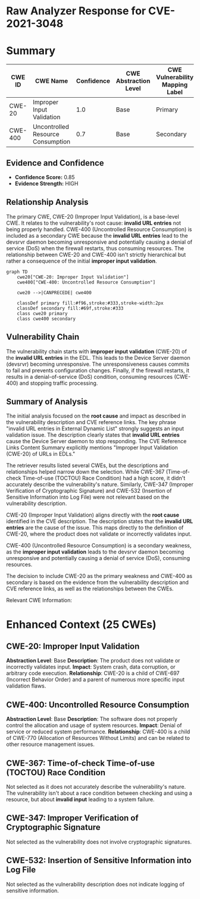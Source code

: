 # Raw Analyzer Response for CVE-2021-3048

# Summary
| CWE ID | CWE Name | Confidence | CWE Abstraction Level | CWE Vulnerability Mapping Label | CWE-Vulnerability Mapping Notes |
|---|---|---|---|---|---|
| CWE-20 | Improper Input Validation | 1.0 | Base | Primary | Allowed |
| CWE-400 | Uncontrolled Resource Consumption | 0.7 | Base | Secondary | Allowed |

## Evidence and Confidence

*   **Confidence Score:** 0.85
*   **Evidence Strength:** HIGH

## Relationship Analysis
The primary CWE, CWE-20 (Improper Input Validation), is a base-level CWE. It relates to the vulnerability's root cause: **invalid URL entries** not being properly handled. CWE-400 (Uncontrolled Resource Consumption) is included as a secondary CWE because the **invalid URL entries** lead to the devsrvr daemon becoming unresponsive and potentially causing a denial of service (DoS) when the firewall restarts, thus consuming resources. The relationship between CWE-20 and CWE-400 isn't strictly hierarchical but rather a consequence of the initial **improper input validation**.

```mermaid
graph TD
    cwe20["CWE-20: Improper Input Validation"]
    cwe400["CWE-400: Uncontrolled Resource Consumption"]
    
    cwe20 -->|CANPRECEDE| cwe400

    classDef primary fill:#f96,stroke:#333,stroke-width:2px
    classDef secondary fill:#69f,stroke:#333
    class cwe20 primary
    class cwe400 secondary
```

## Vulnerability Chain
The vulnerability chain starts with **improper input validation** (CWE-20) of the **invalid URL entries** in the EDL. This leads to the Device Server daemon (devsrvr) becoming unresponsive. The unresponsiveness causes commits to fail and prevents configuration changes. Finally, if the firewall restarts, it results in a denial-of-service (DoS) condition, consuming resources (CWE-400) and stopping traffic processing.

## Summary of Analysis
The initial analysis focused on the **root cause** and impact as described in the vulnerability description and CVE reference links. The key phrase "invalid URL entries in External Dynamic List" strongly suggests an input validation issue. The description clearly states that **invalid URL entries** cause the Device Server daemon to stop responding. The CVE Reference Links Content Summary explicitly mentions "Improper Input Validation (CWE-20) of URLs in EDLs."

The retriever results listed several CWEs, but the descriptions and relationships helped narrow down the selection. While CWE-367 (Time-of-check Time-of-use (TOCTOU) Race Condition) had a high score, it didn't accurately describe the vulnerability's nature. Similarly, CWE-347 (Improper Verification of Cryptographic Signature) and CWE-532 (Insertion of Sensitive Information into Log File) were not relevant based on the vulnerability description.

CWE-20 (Improper Input Validation) aligns directly with the **root cause** identified in the CVE description. The description states that the **invalid URL entries** are the cause of the issue. This maps directly to the definition of CWE-20, where the product does not validate or incorrectly validates input.

CWE-400 (Uncontrolled Resource Consumption) is a secondary weakness, as the **improper input validation** leads to the devsrvr daemon becoming unresponsive and potentially causing a denial of service (DoS), consuming resources.

The decision to include CWE-20 as the primary weakness and CWE-400 as secondary is based on the evidence from the vulnerability description and CVE reference links, as well as the relationships between the CWEs.

Relevant CWE Information:

# Enhanced Context (25 CWEs)

## CWE-20: Improper Input Validation
**Abstraction Level**: Base
**Description**: The product does not validate or incorrectly validates input.
**Impact**: System crash, data corruption, or arbitrary code execution.
**Relationship**: CWE-20 is a child of CWE-697 (Incorrect Behavior Order) and a parent of numerous more specific input validation flaws.

## CWE-400: Uncontrolled Resource Consumption
**Abstraction Level**: Base
**Description**: The software does not properly control the allocation and usage of system resources.
**Impact**: Denial of service or reduced system performance.
**Relationship**: CWE-400 is a child of CWE-770 (Allocation of Resources Without Limits) and can be related to other resource management issues.

## CWE-367: Time-of-check Time-of-use (TOCTOU) Race Condition
Not selected as it does not accurately describe the vulnerability's nature. The vulnerability isn't about a race condition between checking and using a resource, but about **invalid input** leading to a system failure.

## CWE-347: Improper Verification of Cryptographic Signature
Not selected as the vulnerability does not involve cryptographic signatures.

## CWE-532: Insertion of Sensitive Information into Log File
Not selected as the vulnerability description does not indicate logging of sensitive information.